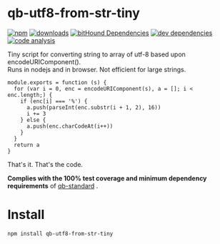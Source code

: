 # qb-utf8-from-str-tiny

[![npm][npm-image]][npm-url]
[![downloads][downloads-image]][npm-url]
[![bitHound Dependencies][proddep-image]][proddep-link]
[![dev dependencies][devdep-image]][devdep-link]
[![code analysis][code-image]][code-link]

[npm-image]:       https://img.shields.io/npm/v/qb-utf8-from-str-tiny.svg
[downloads-image]: https://img.shields.io/npm/dm/qb-utf8-from-str-tiny.svg
[npm-url]:         https://npmjs.org/package/qb-utf8-from-str-tiny
[proddep-image]:   https://www.bithound.io/github/quicbit-js/qb-utf8-from-str-tiny/badges/dependencies.svg
[proddep-link]:    https://www.bithound.io/github/quicbit-js/qb-utf8-from-str-tiny/master/dependencies/npm
[devdep-image]:    https://www.bithound.io/github/quicbit-js/qb-utf8-from-str-tiny/badges/devDependencies.svg
[devdep-link]:     https://www.bithound.io/github/quicbit-js/qb-utf8-from-str-tiny/master/dependencies/npm
[code-image]:      https://www.bithound.io/github/quicbit-js/qb-utf8-from-str-tiny/badges/code.svg
[code-link]:       https://www.bithound.io/github/quicbit-js/qb-utf8-from-str-tiny

Tiny script for converting string to array of utf-8 based upon encodeURIComponent().  
Runs in nodejs and in browser.  Not efficient for large strings.

    module.exports = function (s) {
      for (var i = 0, enc = encodeURIComponent(s), a = []; i < enc.length;) {
        if (enc[i] === '%') {
          a.push(parseInt(enc.substr(i + 1, 2), 16))
          i += 3
        } else {
          a.push(enc.charCodeAt(i++))
        }
      }
      return a
    }

That's it.  That's the code.

**Complies with the 100% test coverage and minimum dependency requirements** of 
[qb-standard](http://github.com/quicbit-js/qb-standard) . 


# Install

    npm install qb-utf8-from-str-tiny